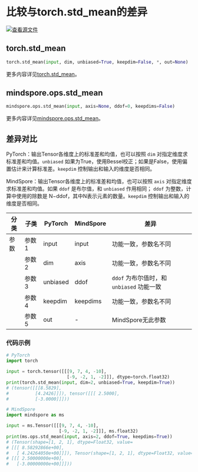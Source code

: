 # 比较与torch.std_mean的差异

[![查看源文件](https://mindspore-website.obs.cn-north-4.myhuaweicloud.com/website-images/r2.3.0/resource/_static/logo_source.svg)](https://gitee.com/mindspore/docs/blob/r2.3.0/docs/mindspore/source_zh_cn/note/api_mapping/pytorch_diff/std_mean.md)

## torch.std_mean

```python
torch.std_mean(input, dim, unbiased=True, keepdim=False, *, out=None)
```

更多内容详见[torch.std_mean](https://pytorch.org/docs/1.8.1/generated/torch.std_mean.html)。

## mindspore.ops.std_mean

```python
mindspore.ops.std_mean(input, axis=None, ddof=0, keepdims=False)
```

更多内容详见[mindspore.ops.std_mean](https://www.mindspore.cn/docs/zh-CN/r2.3.0/api_python/ops/mindspore.ops.std_mean.html)。

## 差异对比

PyTorch：输出Tensor各维度上的标准差和均值，也可以按照 `dim` 对指定维度求标准差和均值。`unbiased` 如果为True，使用Bessel校正；如果是False，使用偏置估计来计算标准差。`keepdim` 控制输出和输入的维度是否相同。

MindSpore：输出Tensor各维度上的标准差和均值，也可以按照 `axis` 对指定维度求标准差和均值。如果 `ddof` 是布尔值，和 `unbiased` 作用相同； `ddof` 为整数，计算中使用的除数是 N−ddof，其中N表示元素的数量。`keepdim` 控制输出和输入的维度是否相同。

| 分类       | 子类         | PyTorch      | MindSpore      | 差异          |
| ---------- | ------------ | ------------ | ---------      | ------------- |
| 参数       | 参数 1       | input         | input          | 功能一致，参数名不同 |
|            | 参数 2       | dim          | axis |  功能一致，参数名不同  |
|            | 参数 3       | unbiased          | ddof | `ddof` 为布尔值时，和 `unbiased` 功能一致 |
|            | 参数 4       | keepdim      | keepdims | 功能一致，参数名不同 |
|            | 参数 5       | out       | - |  MindSpore无此参数  |

### 代码示例

```python
# PyTorch
import torch

input = torch.tensor([[[9, 7, 4, -10],
                       [-9, -2, 1, -2]]], dtype=torch.float32)
print(torch.std_mean(input, dim=2, unbiased=True, keepdim=True))
# (tensor([[[8.5829],
#          [4.2426]]]), tensor([[[ 2.5000],
#          [-3.0000]]]))

# MindSpore
import mindspore as ms

input = ms.Tensor([[[9, 7, 4, -10],
                    [-9, -2, 1, -2]]], ms.float32)
print(ms.ops.std_mean(input, axis=2, ddof=True, keepdims=True))
# (Tensor(shape=[1, 2, 1], dtype=Float32, value=
# [[[ 8.58292866e+00],
#   [ 4.24264050e+00]]]), Tensor(shape=[1, 2, 1], dtype=Float32, value=
# [[[ 2.50000000e+00],
#   [-3.00000000e+00]]]))
```

